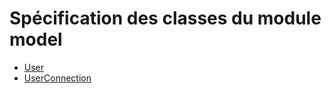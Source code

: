 # Spécification des classes du module model

- [User](User-specification.md)
- [UserConnection](UserConnection-specification.md)
